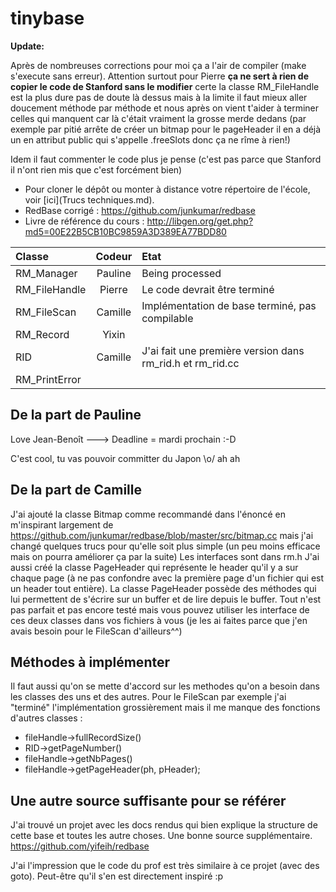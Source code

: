 tinybase
========

**Update:**

Après de nombreuses corrections pour moi ça a l'air de compiler (make s'execute sans erreur). Attention surtout pour Pierre 
**ça ne sert à rien de copier le code de Stanford sans le modifier** certe la classe RM_FileHandle est la plus dure pas de doute là dessus mais à la limite il faut mieux aller doucement méthode par méthode et nous après on vient t'aider à terminer celles qui manquent car là c'était vraiment la grosse merde dedans (par exemple par pitié arrête de créer un bitmap pour le pageHeader il en a déjà un en attribut public qui s'appelle .freeSlots donc ça ne rîme à rien!) 

Idem il faut commenter le code plus je pense (c'est pas parce que Stanford il n'ont rien mis que c'est forcément bien)

* Pour cloner le dépôt ou monter à distance votre répertoire de l'école, voir [ici](Trucs techniques.md).
* RedBase corrigé : https://github.com/junkumar/redbase
* Livre de référence du cours : http://libgen.org/get.php?md5=00E22B5CB10BC9859A3D389EA77BDD80

Classe			|	Codeur  | Etat
:---------------|:------------:|:--------
RM_Manager		|	Pauline | Being processed
RM_FileHandle	|	Pierre  | Le code devrait être terminé
RM_FileScan		|	Camille | Implémentation de base terminé, pas compilable
RM_Record		|	Yixin |
RID				|	Camille | J'ai fait une première version dans rm_rid.h et rm_rid.cc
RM_PrintError	|	  |

<h2>De la part de Pauline</h2>

Love Jean-Benoît ---> Deadline = mardi prochain :-D

C'est cool, tu vas pouvoir committer du Japon \o/ ah ah

<h2>De la part de Camille</h2>

J'ai ajouté la classe Bitmap comme recommandé dans l'énoncé en m'inspirant largement de https://github.com/junkumar/redbase/blob/master/src/bitmap.cc mais j'ai changé quelques trucs pour qu'elle soit plus simple (un peu moins efficace mais on pourra améliorer ça par la suite)
Les interfaces sont dans rm.h
J'ai aussi créé la classe PageHeader qui représente le header qu'il y a sur chaque page (à ne pas confondre avec la première page d'un fichier qui est un header tout entière).
La classe PageHeader possède des méthodes qui lui permettent de s'écrire sur un buffer et de lire depuis le buffer.
Tout n'est pas parfait et pas encore testé mais vous pouvez utiliser les interface de ces deux classes dans vos fichiers à vous (je les ai faites parce que j'en avais besoin pour le FileScan d'ailleurs^^)

<h2>Méthodes à implémenter</h2>

Il faut aussi qu'on se mette d'accord sur les methodes qu'on a besoin dans les classes des uns et des autres. Pour le FileScan par exemple j'ai "terminé" l'implémentation grossièrement mais il me manque des fonctions d'autres classes :
- fileHandle->fullRecordSize()
- RID->getPageNumber()
- fileHandle->getNbPages()
- fileHandle->getPageHeader(ph, pHeader);

<h2>Une autre source suffisante pour se référer </h2>

J'ai trouvé un projet avec les docs rendus qui bien explique la structure de cette base et toutes les autre choses. Une bonne source supplémentaire.
https://github.com/yifeih/redbase

J'ai l'impression que le code du prof est très similaire à ce projet (avec des goto). Peut-être qu'il s'en est directement inspiré :p

<!-- Désolé pour le html je ne savais pas comment faire autrement^^ -->
<!-- ah ah, mais ça marche aussi le html. Sinon tu as un guide du markdown ici  : https://help.github.com/articles/github-flavored-markdown/ -->
